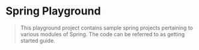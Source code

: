 # Spring Playground
> This playground project contains sample spring projects pertaining to various modules of Spring. The code can be referred to as getting started guide.